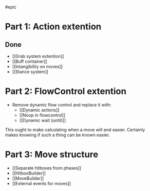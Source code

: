#epic 

# Part 1: Action extention
## Done
- [[Grab system extention]]
- [[Buff container]]
- [[Intangibility on moves]]
- [[Stance system]]

# Part 2: FlowControl extention
- Remove dynamic flow control and replace it with:
	- [[Dynamic actions]]
	- [[Noop in flowcontrol]]
	- [[Dynamic wait (until)]]

This ought to make calculating when a move will end easier. Certainly makes knowing if such a thing can be known easier.

# Part 3: Move structure
- [[Separate hitboxes from phases]]
- [[HitboxBuilder]]
- [[MoveBuilder]]
- [[External events for moves]]